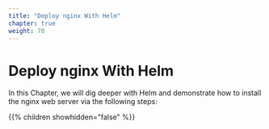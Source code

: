 ```yaml
---
title: "Deploy nginx With Helm"
chapter: true
weight: 70
---
```


# Deploy nginx With Helm

In this Chapter, we will dig deeper with Helm and demonstrate how to install
the nginx web server via the following steps:

{{% children showhidden="false" %}}
